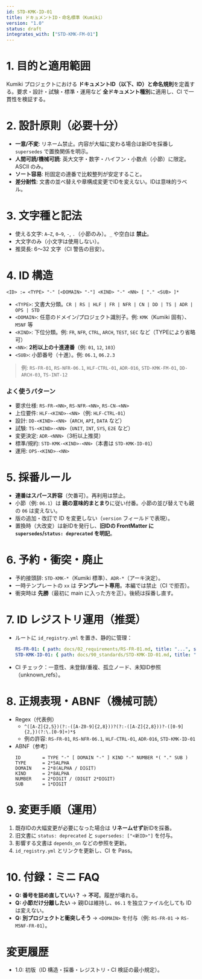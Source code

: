 ```yaml
---
id: STD-KMK-ID-01
title: ドキュメントID・命名標準（Kumiki）
version: "1.0"
status: draft
integrates_with: ["STD-KMK-FM-01"]
---
```


# 1. 目的と適用範囲
Kumiki プロジェクトにおける **ドキュメントID（以下、ID）と命名規則**を定義する。要求・設計・試験・標準・運用など **全ドキュメント種別**に適用し、CI で一貫性を検証する。

# 2. 設計原則（必要十分）
- **一意/不変**: リネーム禁止。内容が大幅に変わる場合は新IDを採番し `supersedes` で置換関係を明示。
- **人間可読/機械可読**: 英大文字・数字・ハイフン・小数点（小節）に限定。ASCII のみ。
- **ソート容易**: 桁固定の連番で比較整列が安定すること。
- **差分耐性**: 文書の並べ替えや章構成変更でIDを変えない。IDは意味的ラベル。

# 3. 文字種と記法
- 使える文字: `A–Z`, `0–9`, `-`, `.`（小節のみ）。`_` や空白は **禁止**。
- 大文字のみ（小文字は使用しない）。
- 推奨長: 6〜32 文字（CI 警告の目安）。

# 4. ID 構造
```
<ID> := <TYPE> "-" [<DOMAIN> "-"] <KIND> "-" <NN> [ "." <SUB> ]*
```
- `<TYPE>`: 文書大分類。`CR | RS | HLF | FR | NFR | CN | DD | TS | ADR | OPS | STD`
- `<DOMAIN>`: 任意のドメイン/プロジェクト識別子。例: `KMK`（Kumiki 固有）、`M5NF` 等
- `<KIND>`: 下位分類。例: `FR`, `NFR`, `CTRL`, `ARCH`, `TEST`, `SEC` など（TYPEにより省略可）
- `<NN>`: **2桁以上の十進連番**（例: `01`, `12`, `103`）
- `<SUB>`: 小節番号（十進）。例: `06.1`, `06.2.3`

> 例: `RS-FR-01`, `RS-NFR-06.1`, `HLF-CTRL-01`, `ADR-016`, `STD-KMK-FM-01`, `DD-ARCH-03`, `TS-INT-12`

### よく使うパターン
- 要求仕様: `RS-FR-<NN>`, `RS-NFR-<NN>`, `RS-CN-<NN>`
- 上位要件: `HLF-<KIND>-<NN>`（例: `HLF-CTRL-01`）
- 設計: `DD-<KIND>-<NN>`（`ARCH`, `API`, `DATA` など）
- 試験: `TS-<KIND>-<NN>`（`UNIT`, `INT`, `SYS`, `E2E` など）
- 変更決定: `ADR-<NNN>`（3桁以上推奨）
- 標準/規約: `STD-KMK-<KIND>-<NN>`（本書は `STD-KMK-ID-01`）
- 運用: `OPS-<KIND>-<NN>`

# 5. 採番ルール
- **連番はスパース許容**（欠番可）。再利用は禁止。
- 小節（例: `06.1`）は **親の意味的まとまり**に従い付番。小節の並び替えでも親の `06` は変えない。
- 版の追加・改訂で ID を変更しない（`version` フィールドで表現）。
- 置換時（大改変）は新IDを発行し、**旧IDの FrontMatter に `supersedes`/`status: deprecated` を明記**。

# 6. 予約・衝突・廃止
- 予約接頭辞: `STD-KMK-*`（Kumiki 標準）、`ADR-*`（アーキ決定）。
- 一時テンプレートの `xx` は **テンプレート専用**。本編では禁止（CI で拒否）。
- 衝突時は **先勝**（最初に main に入った方を正）。後続は採番し直す。

# 7. ID レジストリ運用（推奨）
- ルートに `id_registry.yml` を置き、静的に管理：
  ```yaml
  RS-FR-01: { path: docs/02_requirements/RS-FR-01.md, title: "...", status: review }
  STD-KMK-ID-01: { path: docs/90_standards/STD-KMK-ID-01.md, title: "ドキュメントID・命名標準" }
  ```
- CI チェック：一意性、未登録/重複、孤立ノード、未知ID参照（unknown_refs）。

# 8. 正規表現・ABNF（機械可読）
- Regex（代表例）  
  - `^([A-Z]{2,5})(?:-([A-Z0-9]{2,8}))?(?:-([A-Z]{2,8}))?-([0-9]{2,})(?:\.[0-9]+)*$`
  - 例の許容: `RS-FR-01`, `RS-NFR-06.1`, `HLF-CTRL-01`, `ADR-016`, `STD-KMK-ID-01`
- ABNF（参考）  
  ```abnf
  ID        = TYPE "-" [ DOMAIN "-" ] KIND "-" NUMBER *( "." SUB )
  TYPE      = 2*5ALPHA
  DOMAIN    = 2*8(ALPHA / DIGIT)
  KIND      = 2*8ALPHA
  NUMBER    = 2*DIGIT / (DIGIT 2*DIGIT)
  SUB       = 1*DIGIT
  ```

# 9. 変更手順（運用）
1) 既存IDの大幅変更が必要になった場合は **リネームせず**新IDを採番。  
2) 旧文書に `status: deprecated` と `supersedes: ["<新ID>"]` を付与。  
3) 影響する文書は `depends_on` などの参照を更新。  
4) `id_registry.yml` とリンクを更新し、CI を Pass。

# 10. 付録：ミニ FAQ
- **Q: 番号を詰め直していい？** → **不可**。履歴が壊れる。  
- **Q: 小節だけ分離したい** → 親IDは維持し、`06.1` を独立ファイル化しても ID は変えない。  
- **Q: 別プロジェクトと衝突しそう** → `<DOMAIN>` を付与（例: `RS-FR-01` → `RS-M5NF-FR-01`）。

# 変更履歴
- 1.0: 初版（ID 構造・採番・レジストリ・CI 検証の最小規定）。
